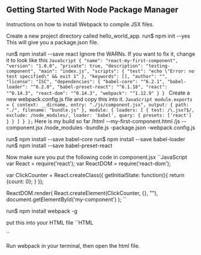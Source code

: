 ## Getting Started With Node Package Manager
Instructions on how to install Webpack to compile JSX files.

Create a new project directory called hello_world_app.
run$ npm init --yes
This will give you a package.json file.

run$ npm install --save react
Ignore the WARNs. If you want to fix it, change it to look like this
``JavaScript
{
  "name": "react-my-first-component",
  "version": "1.0.0",
  "private": true,
  "description": "testing-component",
  "main": "index.js",
  "scripts": {
    "test": "echo \"Error: no test specified\" && exit 1"
  },
  "keywords": [],
  "author": "",
  "license": "ISC",
  "dependencies": {
    "babel-core": "^6.2.1",
    "babel-loader": "^6.2.0",
    "babel-preset-react": "^6.1.18",
    "react": "^0.14.3",
    "react-dom": "^0.14.3",
    "webpack": "^1.12.9"
  }
}
``
Create a new webpack.config.js file and copy this into it.
`` JavaScript
module.exports = {
  context: __dirname,
  entry: "./js/component.jsx",
  output: {
    path: "./",
    filename: "bundle.js"
  },
  module: {
    loaders: [
      {
        test: /\.jsx?$/,
        exclude: /node_modules/,
        loader: 'babel',
        query: {
          presets: ['react']
        }
      }
    ]
  }
};
``
Here is my build so far
/html
--my-first-component.html
/js
--component.jsx
/node_modules
-bundle.js
-package.json
-webpack.config.js

run$ npm install --save babel-core
run$ npm install --save babel-loader
run$ npm install --save babel-preset-react

Now make sure you put the following code in component.jsx
``JavaScript
var React = require('react');
var ReactDOM = require('react-dom');

var ClickCounter = React.createClass({
  getInitialState: function(){
    return {count: 0};
  }
});

ReactDOM.render(
  React.createElement(ClickCounter, {}, ""),
  document.getElementById('my-component')
);
``

run$ npm install webpack -g

put this into your HTML file
``HTML
<body>
  <script src="../bundle.js"></script>
</body>
``

Run webpack in your terminal, then open the html file.
